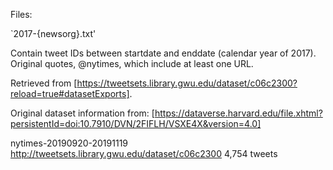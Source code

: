Files:

`2017-{newsorg}.txt'

Contain tweet IDs between startdate and enddate (calendar year of 2017). Original quotes, @nytimes, which include at least one URL. 

Retrieved from
[https://tweetsets.library.gwu.edu/dataset/c06c2300?reload=true#datasetExports].

Original dataset information from:
[https://dataverse.harvard.edu/file.xhtml?persistentId=doi:10.7910/DVN/2FIFLH/VSXE4X&version=4.0]

nytimes-20190920-20191119
http://tweetsets.library.gwu.edu/dataset/c06c2300
4,754 tweets


